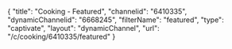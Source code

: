 {
    "title": "Cooking - Featured",
    "channelid": "6410335",
    "dynamicChannelid": "6668245",
    "filterName": "featured",
    "type": "captivate",
    "layout": "dynamicChannel",
    "url": "\/c\/cooking\/6410335\/featured"
}